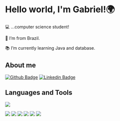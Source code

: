 
<!--
**Gabrielhdsr/Gabrielhdsr** is a ✨ _special_ ✨ repository because its `README.md` (this file) appears on your GitHub profile.

Here are some ideas to get you started:

- 🔭 I’m currently working on ...
- 🌱 I’m currently learning ...
- 👯 I’m looking to collaborate on ...
- 🤔 I’m looking for help with ...
- 💬 Ask me about ...
- 📫 How to reach me: ...
- 😄 Pronouns: ...
- ⚡ Fun fact: ...
--> 
#  Hello world, I'm Gabriel!🌍

:computer: ...computer science student!

:house_with_garden: I’m from Brazil.

:books: I’m currently learning Java and database.

## About me

[![Github Badge](https://img.shields.io/badge/-Github-000?style=flat-square&logo=Github&logoColor=white&link=https://github.com/Gabrielhdsr)](https://github.com/Gabrielhdsr)    [![Linkedin Badge](https://img.shields.io/badge/-LinkedIn-blue?style=flat-square&logo=Linkedin&logoColor=white&link=https:linkedin.com/in/gabriel-henrique-donini-4356b51b7)](linkedin.com/in/gabriel-henrique-donini-4356b51b7)

## Languages and Tools

<img src="https://activity-graph.herokuapp.com/graph?username={username}&theme=minimal" />

<img src= "https://img.shields.io/badge/HTML5-E34F26?style=for-the-badge&logo=html5&logoColor=white"></img>
<img src= "https://img.shields.io/badge/CSS3-1572B6?style=for-the-badge&logo=css3&logoColor=white"></img>
<img src= "https://img.shields.io/badge/JavaScript-F7DF1E?style=for-the-badge&logo=javascript&logoColor=black"></img>
<img src= "https://img.shields.io/badge/Python-3776AB?style=for-the-badge&logo=python&logoColor=white"></img>
<img src= "https://img.shields.io/badge/MySQL-005C84?style=for-the-badge&logo=mysql&logoColor=white"></img>
<img src= "https://img.shields.io/badge/Java-ED8B00?style=for-the-badge&logo=java&logoColor=white"></img>
